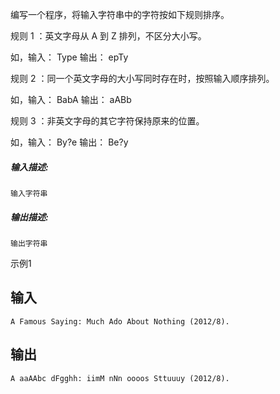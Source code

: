 编写一个程序，将输入字符串中的字符按如下规则排序。

规则 1 ：英文字母从 A 到 Z 排列，不区分大小写。

如，输入： Type 输出： epTy

规则 2 ：同一个英文字母的大小写同时存在时，按照输入顺序排列。

如，输入： BabA 输出： aABb

规则 3 ：非英文字母的其它字符保持原来的位置。

如，输入： By?e 输出： Be?y





##### **输入描述:**

```
输入字符串
```



##### **输出描述:**

```
输出字符串
```

示例1

## 输入

```
A Famous Saying: Much Ado About Nothing (2012/8).
```

## 输出

```
A aaAAbc dFgghh: iimM nNn oooos Sttuuuy (2012/8).
```


